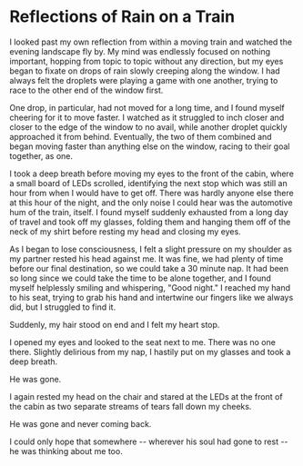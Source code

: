 # Reflections of Rain on a Train

I looked past my own reflection from within a moving train and watched the evening landscape fly by.
My mind was endlessly focused on nothing important, hopping from topic to topic without any direction, but my eyes began to fixate on drops of rain slowly creeping along the window.
I had always felt the droplets were playing a game with one another, trying to race to the other end of the window first.

One drop, in particular, had not moved for a long time, and I found myself cheering for it to move faster.
I watched as it struggled to inch closer and closer to the edge of the window to no avail, while another droplet quickly approached it from behind.
Eventually, the two of them combined and began moving faster than anything else on the window, racing to their goal together, as one.

I took a deep breath before moving my eyes to the front of the cabin, where a small board of LEDs scrolled, identifying the next stop which was still an hour from when I would have to get off.
There was hardly anyone else there at this hour of the night, and the only noise I could hear was the automotive hum of the train, itself.
I found myself suddenly exhausted from a long day of travel and took off my glasses, folding them and hanging them off of the neck of my shirt before resting my head and closing my eyes.

As I began to lose consciousness, I felt a slight pressure on my shoulder as my partner rested his head against me.
It was fine, we had plenty of time before our final destination, so we could take a 30 minute nap.
It had been so long since we could take the time to be alone together, and I found myself helplessly smiling and whispering, "Good night."
I reached my hand to his seat, trying to grab his hand and intertwine our fingers like we always did, but I struggled to find it.

Suddenly, my hair stood on end and I felt my heart stop.

I opened my eyes and looked to the seat next to me.
There was no one there.
Slightly delirious from my nap, I hastily put on my glasses and took a deep breath.

He was gone.

I again rested my head on the chair and stared at the LEDs at the front of the cabin as two separate streams of tears fall down my cheeks.

He was gone and never coming back.

I could only hope that somewhere -- wherever his soul had gone to rest -- he was thinking about me too.
